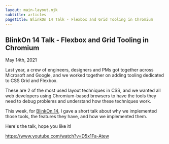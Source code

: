 ```yaml
---
layout: main-layout.njk
subtitle: articles
pagetitle: BlinkOn 14 Talk - Flexbox and Grid Tooling in Chromium
---
```

## BlinkOn 14 Talk - Flexbox and Grid Tooling in Chromium

<time datetime="2021-05-14">May 14th, 2021</time>

Last year, a crew of engineers, designers and PMs got together across Microsoft and Google, and we worked together on adding tooling dedicated to CSS Grid and Flexbox.

These are 2 of the most used layout techniques in CSS, and we wanted all web developers using Chromium-based browsers to have the tools they need to debug problems and understand how these techniques work.

This week, for [BlinkOn 14](https://www.chromium.org/events/blinkon-14), I gave a short talk about why we implemented those tools, the features they have, and how we implemented them.

Here's the talk, hope you like it!

https://www.youtube.com/watch?v=D5x1Fa-Atew

